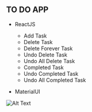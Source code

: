 ## TO DO APP

* ReactJS
    * Add Task
    * Delete Task
    * Delete Forever Task
    * Undo Delete Task
    * Undo All Delete Task    
    * Completed Task
    * Undo Completed Task
    * Undo All Completed Task
    
* MaterialUI

![Alt Text](https://github.com/Nat-Fox/todo-react/blob/master/giftodo.gif?raw=true)